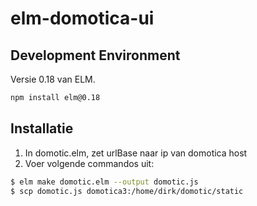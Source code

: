 # elm-domotica-ui

## Development Environment

Versie 0.18 van ELM.

```bash
npm install elm@0.18
```

## Installatie

1. In domotic.elm, zet urlBase naar ip van domotica host
1. Voer volgende commandos uit:

```bash
$ elm make domotic.elm --output domotic.js
$ scp domotic.js domotica3:/home/dirk/domotic/static
```